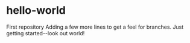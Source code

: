 # hello-world
First repository
Adding a few more lines to get a feel for branches. Just getting started--look out world!
